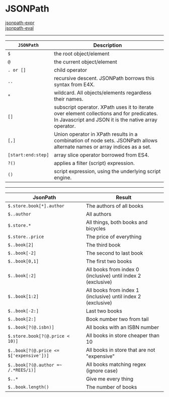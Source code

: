 # JSONPath
[jsonpath-expr][jsonpath-expr]  
[jsonpath-eval][jsonpath-eval]  

---
`JSONPath` | Description
---|---
`$` | the root object/element
`@` | the current object/element
`. or []` | child operator
`..` | recursive descent. JSONPath borrows this syntax from E4X.
`*` | wildcard. All objects/elements regardless their names.
`[]` | subscript operator. XPath uses it to iterate over element collections and for predicates. In Javascript and JSON it is the native array operator.
`[,]` | Union operator in XPath results in a combination of node sets. JSONPath allows alternate names or array indices as a set.
`[start:end:step]` | array slice operator borrowed from ES4.
`?()` | applies a filter (script) expression.
`()` | script expression, using the underlying script engine.


---
JsonPath | Result
---|---
`$.store.book[*].author` | The authors of all books
`$..author` | All authors
`$.store.*` | All things, both books and bicycles
`$.store..price` | The price of everything
`$..book[2]` | The third book
`$..book[-2]` | The second to last book
`$..book[0,1]` | The first two books
`$..book[:2]` | All books from index 0 (inclusive) until index 2 (exclusive)
`$..book[1:2]` | All books from index 1 (inclusive) until index 2 (exclusive)
`$..book[-2:]` | Last two books
`$..book[2:]` | Book number two from tail
`$..book[?(@.isbn)]` | All books with an ISBN number
`$.store.book[?(@.price < 10)]` | All books in store cheaper than 10
`$..book[?(@.price <= $['expensive'])]` | All books in store that are not "expensive"
`$..book[?(@.author =~ /.*REES/i)]` | All books matching regex (ignore case)
`$..*` | Give me every thing
`$..book.length()` | The number of books

[jsonpath-expr]: https://goessner.net/articles/JsonPath/index.html#e2
[jsonpath-eval]: https://jsonpath.com/